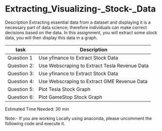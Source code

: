 # Extracting_Visualizing-_Stock-_Data

Description
Extracting essential data from a dataset and displaying it is a necessary part of data science; therefore individuals can make correct decisions based on the data. In this assignment, you will extract some stock data, you will then display this data in a graph.

| task | Description |
| --- | --- |
| Question 1| Use yfinance to Extract Stock Data |
| Question 2: |  Use Webscraping to Extract Tesla Revenue Data |
|Question 3: |  Use yfinance to Extract Stock Data |
|Question 4: |  Use Webscraping to Extract GME Revenue Data|
|Question 5: |  Plot Tesla Stock Graph|
|Question 6: |   Plot GameStop Stock Graph|


Estimated Time Needed: 30 min

Note:- If you are working Locally using anaconda, please uncomment the following code and execute it.
